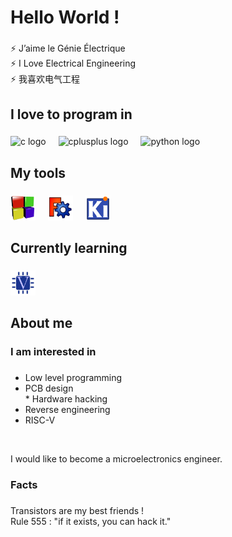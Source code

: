 <h1 align="left">Hello World !</h1>

###

<p align="left">⚡ J’aime le Génie Électrique  <br>⚡ I Love Electrical Engineering  <br>⚡ 我喜欢电气工程</p>

###

<h2 align="left">I love to program in</h2>

###

<div align="left">
  <img src="https://skillicons.dev/icons?i=c" height="40" alt="c logo"  />
  <img width="12" />
  <img src="https://skillicons.dev/icons?i=cpp" height="40" alt="cplusplus logo"  />
  <img width="12" />
  <img src="https://cdn.jsdelivr.net/gh/devicons/devicon/icons/python/python-original.svg" height="40" alt="python logo"  />
</div>

###

<h2 align="left">My tools</h2>

###

<div align="left">
  <img src="https://github.com/Ign555/Ign555/blob/main/Codeblocks_logo.png?raw=true" height="40" alt="code::block logo"  />
  <img width="12" />
  <img src="https://github.com/Ign555/Ign555/blob/main/FreeCAD-logo.svg_.png?raw=true" height="40" alt="code::block logo"  />
  <img width="12" />
  <img src="https://raw.githubusercontent.com/Ign555/Ign555/13ac8bce8103a2270b297c4453d3473cb55f5474/KiCad_logo_square.svg" height="40" alt="code::block logo"  />
  <img width="12" />
</div>

###

<h2 align="left">Currently learning</h2>

###

<div align="left">
  <img src="https://raw.githubusercontent.com/Ign555/Ign555/7dab212b2f3b07ba1641256a9608986b072d9016/file_type_verilog_icon_130092.svg" height="40" alt="storybook logo"  />
</div>

###

<h2 align="left">About me</h2>

###

<h3 align="left">I am interested in</h3>

###

<ul align="left">
<li>Low level programming</li>
<li>PCB design <br>* Hardware hacking</li>
<li>Reverse engineering</li>
<li>RISC-V</li>
</ul><br>

<p align="left">
I would like to become a microelectronics engineer.<br>
</p>

###

<h3 align="left">Facts</h3>

###

<p align="left">Transistors are my best friends !<br>Rule 555 : "if it exists, you can hack it."</p>

###
